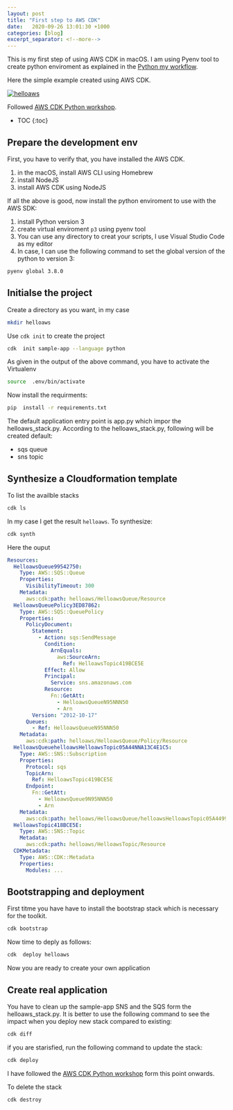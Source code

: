 ```yaml
---
layout: post
title: "First step to AWS CDK"
date:   2020-09-26 13:01:30 +1000
categories: [blog]
excerpt_separator: <!--more-->
---
```


This is my first step of using AWS CDK in macOS.  I am using Pyenv tool to create python enviroment  as explained in the [Python my workflow](https://ojitha.blogspot.com/2020/05/python-my-workflow.html).

Here the simple example created using AWS CDK.

[![helloaws](https://cdn.jsdelivr.net/gh/ojitha/blog@master/uPic/helloaws.png)](https://cdn.jsdelivr.net/gh/ojitha/blog@master/uPic/helloaws.png)

Followed [AWS CDK Python workshop](https://cdkworkshop.com/30-python.html).

 <!--more-->

* TOC
{:toc}

## Prepare the development env
First, you have to verify that, you have installed the AWS CDK.
1. in the macOS, install AWS CLI using Homebrew
2. install NodeJS
3. install AWS CDK using NodeJS

If all the above is good, now install the python enviroment to use with the AWS SDK:
1. install Python version 3 
2. create virtual enviroment `p3` using pyenv tool 
3. You can use any directory to creat your scripts, I use Visual Studio Code as my editor
4. In case, I can use the following command to set the global version of the python  to version 3:

```bash
pyenv global 3.8.0
```

## Initialse the project
Create a directory as you want, in my case
```bash
mkdir helloaws
```

Use `cdk init` to create the project
```bash
cdk  init sample-app --language python
```

As given in the output of the above command, you have to activate the Virtualenv
```bash
source  .env/bin/activate
```

Now install the requirments:
```bash
pip  install -r requirements.txt
```
The default application entry point is app.py which impor the helloaws_stack.py. According to the helloaws_stack.py, following will be created default:

- sqs queue
- sns topic

## Synthesize a Cloudformation template
To list the availble stacks
```bash
cdk ls
```
In my case I get the result `helloaws`. To synthesize:
```bash
cdk synth
```

Here the ouput
```yaml
Resources:
  HelloawsQueue99542750:
    Type: AWS::SQS::Queue
    Properties:
      VisibilityTimeout: 300
    Metadata:
      aws:cdk:path: helloaws/HelloawsQueue/Resource
  HelloawsQueuePolicy3ED87862:
    Type: AWS::SQS::QueuePolicy
    Properties:
      PolicyDocument:
        Statement:
          - Action: sqs:SendMessage
            Condition:
              ArnEquals:
                aws:SourceArn:
                  Ref: HelloawsTopic419BCE5E
            Effect: Allow
            Principal:
              Service: sns.amazonaws.com
            Resource:
              Fn::GetAtt:
                - HelloawsQueueN95NNN50
                - Arn
        Version: "2012-10-17"
      Queues:
        - Ref: HelloawsQueueN95NNN50
    Metadata:
      aws:cdk:path: helloaws/HelloawsQueue/Policy/Resource
  HelloawsQueuehelloawsHelloawsTopic05A44NNA13C4E1C5:
    Type: AWS::SNS::Subscription
    Properties:
      Protocol: sqs
      TopicArn:
        Ref: HelloawsTopic419BCE5E
      Endpoint:
        Fn::GetAtt:
          - HelloawsQueue9N95NNN50
          - Arn
    Metadata:
      aws:cdk:path: helloaws/HelloawsQueue/helloawsHelloawsTopic05A4499A/Resource
  HelloawsTopic418BCE5E:
    Type: AWS::SNS::Topic
    Metadata:
      aws:cdk:path: helloaws/HelloawsTopic/Resource
  CDKMetadata:
    Type: AWS::CDK::Metadata
    Properties:
      Modules: ...
```

## Bootstrapping and deployment
First titme you have have to install the bootstrap stack which is necessary for the toolkit. 

```bash
cdk bootstrap
```
Now time to deply as follows:
```bash
cdk  deploy helloaws
```
Now you are ready to create your own application

## Create real application
You have to clean up the sample-app SNS and the SQS form the helloaws_stack.py. It is better to use the following command to see the impact when you deploy new stack compared to existing:

```bash
cdk diff
```
if you are starisfied,  run the following command to update the stack:

```bash
cdk deploy
```

I have followed the [AWS CDK Python workshop](https://cdkworkshop.com/30-python.html) form this point onwards.

To delete the stack

```bash
cdk destroy
```

<!--stackedit_data:
eyJoaXN0b3J5IjpbMTQwNzg0ODIyMF19
-->